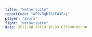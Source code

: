 ```yaml
---
title: "Netherspite"
reportCode: "AP9VBgb76dTW3Fxj"
player: "Zvorà"
fight: "Netherspite"
date: 2021-08-30T19:10:09.637000+00:00
---
```

